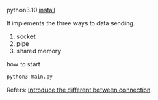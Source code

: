 python3.10 [install](https://www.python.org/downloads/)

It implements the three ways to data sending.
1. socket
2. pipe
3. shared memory

how to start
```bash
python3 main.py
```


Refers:
[Introduce the different between connection](https://hackmd.io/@iST40ExoQtubds5LhuuaAw/HkCSnQUfQ)
